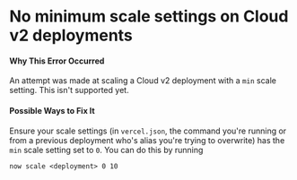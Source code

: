 # No minimum scale settings on Cloud v2 deployments

#### Why This Error Occurred

An attempt was made at scaling a Cloud v2 deployment with a `min` scale
setting. This isn't supported yet.

#### Possible Ways to Fix It

Ensure your scale settings (in `vercel.json`, the command you're running
or from a previous deployment who's alias you're trying to overwrite) has
the `min` scale setting set to `0`. You can do this by running

```
now scale <deployment> 0 10
```
